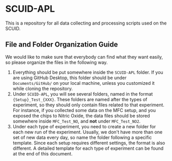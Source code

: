# SCUID-APL
This is a repository for all data collecting and processing scripts used on the SCUID.

## File and Folder Organization Guide
We would like to make sure that everybody can find what they want easily, so please organize the files in the following way.
1. Everything should be put somewhere inside the `SCUID-APL` folder. If you are using GitHub Desktop, this folder should be under `Documents/GitHub/` on your local machine, unless you customized it while cloning the repository.
2. Under `SCUID-APL`, you will see several folders, named in the format `{Setup}_Test_{XXX}`. These folders are named after the types of experiment, so they should only contain files related to that experiment. For instance, if you collected some data on the MFC setup, and you exposed the chips to Nitric Oxide, the data files should be stored somewhere inside `MFC_Test_NO`, and **not** under `MFC_Test_NO2`.
3. Under each type of experiment, you need to create a new folder for each new run of the experiment. Usually, we don't have more than one set of new data every day, so name the folder following a specific template. Since each setup requires different settings, the format is also different. A detailed template for each type of experiment can be found at the end of this document.

